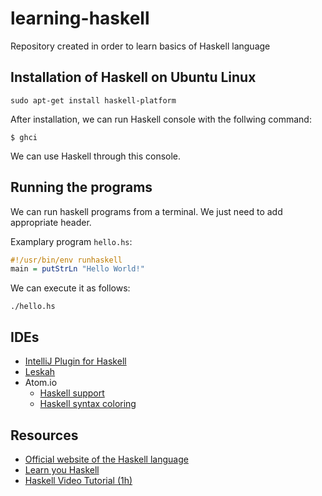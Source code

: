 # learning-haskell
Repository created in order to learn basics of Haskell language

Installation of Haskell on Ubuntu Linux
---------------------------------------

```
sudo apt-get install haskell-platform
```

After installation, we can run Haskell console with the follwing command:

```
$ ghci
```

We can use Haskell through this console.

Running the programs
--------------------

We can run haskell programs from a terminal. We just need to add appropriate header.

Examplary program `hello.hs`:

```haskell
#!/usr/bin/env runhaskell
main = putStrLn "Hello World!"
```

We can execute it as follows:

```
./hello.hs
```

IDEs
----

- [IntelliJ Plugin for Haskell](http://rikvdkleij.github.io/intellij-haskell/)
- [Leskah](http://leksah.org/)
- Atom.io
  - [Haskell support](https://atom.io/packages/ide-haskell)
  - [Haskell syntax coloring](https://atom.io/packages/language-haskell)

Resources
---------

- [Official website of the Haskell language](https://www.haskell.org/)
- [Learn you Haskell](http://learnyouahaskell.com/)
- [Haskell Video Tutorial (1h)](https://www.youtube.com/watch?v=02_H3LjqMr8)
